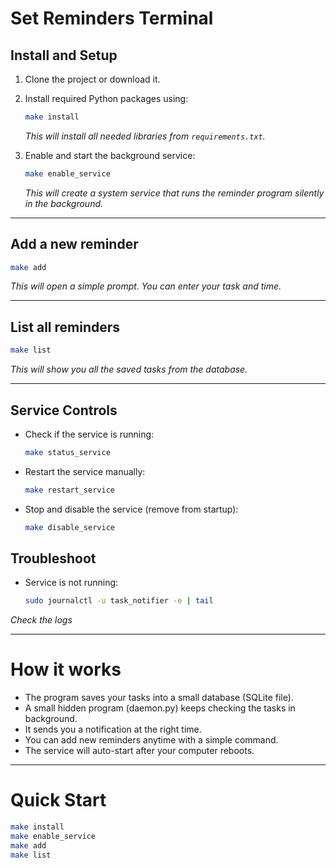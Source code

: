 # Set Reminders Terminal


## Install and Setup

1. Clone the project or download it.

2. Install required Python packages using:

   ```bash
   make install
   ```

   _This will install all needed libraries from `requirements.txt`._

3. Enable and start the background service:

   ```bash
   make enable_service
   ```

   _This will create a system service that runs the reminder program silently in the background._

---

## Add a new reminder

```bash
make add
```

_This will open a simple prompt. You can enter your task and time._

---

## List all reminders

```bash
make list
```

_This will show you all the saved tasks from the database._

---

## Service Controls

- Check if the service is running:

  ```bash
  make status_service
  ```

- Restart the service manually:

  ```bash
  make restart_service
  ```

- Stop and disable the service (remove from startup):

  ```bash
  make disable_service
  ```

## Troubleshoot

- Service is not running:

    ```bash
    sudo journalctl -u task_notifier -e | tail
    ```

_Check the logs_  

---

# How it works

- The program saves your tasks into a small database (SQLite file).
- A small hidden program (daemon.py) keeps checking the tasks in background.
- It sends you a notification at the right time.
- You can add new reminders anytime with a simple command.
- The service will auto-start after your computer reboots.

---

# Quick Start

```bash
make install
make enable_service
make add
make list
```
